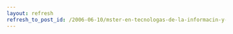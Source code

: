 ```yaml
---
layout: refresh
refresh_to_post_id: /2006-06-10/mster-en-tecnologas-de-la-informacin-y-las-comunicaciones-mtic.html
---
```

